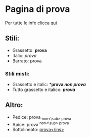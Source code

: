 # Pagina di prova 

Per tutte le info clicca [qui](https://docs.github.com/en/get-started/writing-on-github/getting-started-with-writing-and-formatting-on-github/basic-writing-and-formatting-syntax)

## Stili:  
- Grassetto: **prova**
- Italic: _prova_
- Barrato: 	~~prova~~

### Stili misti: 
- Grassetto e italic: ***prova _non prova_**
- Tutto grassetto e italico: ***prova***

## Altro: 
- Pedice: prova <sub>non<\sub> prova
- Apice: prova <sup>non<\sup> prova
- Sottolineato: <ins>prova<\ins>
